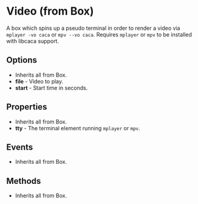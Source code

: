 # Video (from Box)

A box which spins up a pseudo terminal in order to render a video via `mplayer
-vo caca` or `mpv --vo caca`. Requires `mplayer` or `mpv` to be installed with
libcaca support.

## Options

- Inherits all from Box.
- __file__ - Video to play.
- __start__ - Start time in seconds.

## Properties

- Inherits all from Box.
- __tty__ - The terminal element running `mplayer` or `mpv`.

## Events

- Inherits all from Box.

## Methods

- Inherits all from Box.
